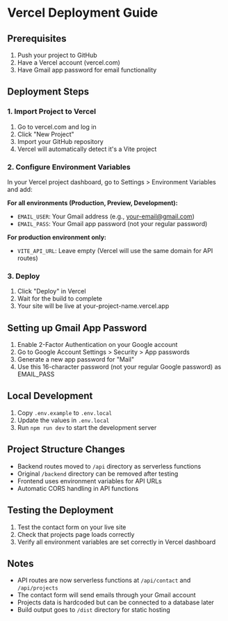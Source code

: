 # Vercel Deployment Guide

## Prerequisites
1. Push your project to GitHub
2. Have a Vercel account (vercel.com)
3. Have Gmail app password for email functionality

## Deployment Steps

### 1. Import Project to Vercel
1. Go to vercel.com and log in
2. Click "New Project"
3. Import your GitHub repository
4. Vercel will automatically detect it's a Vite project

### 2. Configure Environment Variables
In your Vercel project dashboard, go to Settings > Environment Variables and add:

**For all environments (Production, Preview, Development):**
- `EMAIL_USER`: Your Gmail address (e.g., your-email@gmail.com)
- `EMAIL_PASS`: Your Gmail app password (not your regular password)

**For production environment only:**
- `VITE_API_URL`: Leave empty (Vercel will use the same domain for API routes)

### 3. Deploy
1. Click "Deploy" in Vercel
2. Wait for the build to complete
3. Your site will be live at your-project-name.vercel.app

## Setting up Gmail App Password

1. Enable 2-Factor Authentication on your Google account
2. Go to Google Account Settings > Security > App passwords
3. Generate a new app password for "Mail"
4. Use this 16-character password (not your regular Google password) as EMAIL_PASS

## Local Development

1. Copy `.env.example` to `.env.local`
2. Update the values in `.env.local`
3. Run `npm run dev` to start the development server

## Project Structure Changes

- Backend routes moved to `/api` directory as serverless functions
- Original `/backend` directory can be removed after testing
- Frontend uses environment variables for API URLs
- Automatic CORS handling in API functions

## Testing the Deployment

1. Test the contact form on your live site
2. Check that projects page loads correctly
3. Verify all environment variables are set correctly in Vercel dashboard

## Notes

- API routes are now serverless functions at `/api/contact` and `/api/projects`
- The contact form will send emails through your Gmail account
- Projects data is hardcoded but can be connected to a database later
- Build output goes to `/dist` directory for static hosting